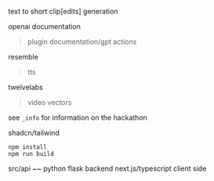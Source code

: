 text to short clip[edits] generation

openai documentation
 > plugin documentation/gpt actions

resemble
 > tts

twelvelabs
 > video vectors

see ```_info``` for information on the hackathon

shadcn/tailwind

```
npm install
npm run build
```
src/api ~~ python flask backend
next.js/typescript client side
